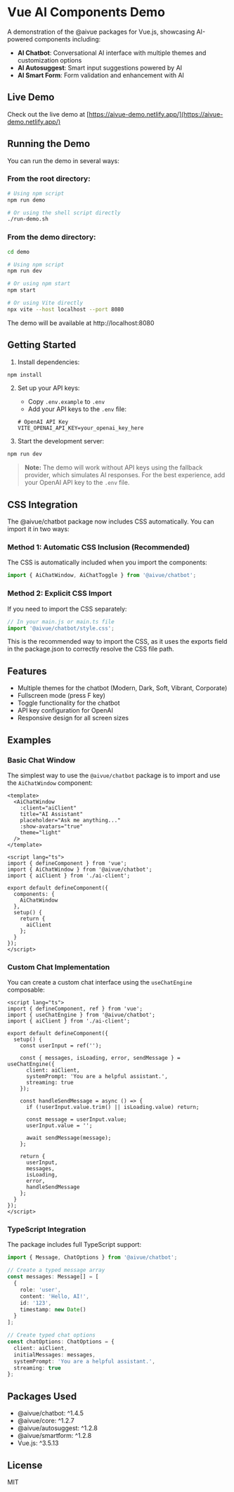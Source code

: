 # Vue AI Components Demo

A demonstration of the @aivue packages for Vue.js, showcasing AI-powered components including:

- **AI Chatbot**: Conversational AI interface with multiple themes and customization options
- **AI Autosuggest**: Smart input suggestions powered by AI
- **AI Smart Form**: Form validation and enhancement with AI

## Live Demo

Check out the live demo at [https://aivue-demo.netlify.app/](https://aivue-demo.netlify.app/)

## Running the Demo

You can run the demo in several ways:

### From the root directory:

```bash
# Using npm script
npm run demo

# Or using the shell script directly
./run-demo.sh
```

### From the demo directory:

```bash
cd demo

# Using npm script
npm run dev

# Or using npm start
npm start

# Or using Vite directly
npx vite --host localhost --port 8080
```

The demo will be available at http://localhost:8080

## Getting Started

1. Install dependencies:

```bash
npm install
```

2. Set up your API keys:
   - Copy `.env.example` to `.env`
   - Add your API keys to the `.env` file:
   ```
   # OpenAI API Key
   VITE_OPENAI_API_KEY=your_openai_key_here
   ```

3. Start the development server:

```bash
npm run dev
```

> **Note:** The demo will work without API keys using the fallback provider, which simulates AI responses. For the best experience, add your OpenAI API key to the `.env` file.

## CSS Integration

The @aivue/chatbot package now includes CSS automatically. You can import it in two ways:

### Method 1: Automatic CSS Inclusion (Recommended)

The CSS is automatically included when you import the components:

```js
import { AiChatWindow, AiChatToggle } from '@aivue/chatbot';
```

### Method 2: Explicit CSS Import

If you need to import the CSS separately:

```js
// In your main.js or main.ts file
import '@aivue/chatbot/style.css';
```

This is the recommended way to import the CSS, as it uses the exports field in the package.json to correctly resolve the CSS file path.

## Features

- Multiple themes for the chatbot (Modern, Dark, Soft, Vibrant, Corporate)
- Fullscreen mode (press F key)
- Toggle functionality for the chatbot
- API key configuration for OpenAI
- Responsive design for all screen sizes

## Examples

### Basic Chat Window

The simplest way to use the `@aivue/chatbot` package is to import and use the `AiChatWindow` component:

```vue
<template>
  <AiChatWindow
    :client="aiClient"
    title="AI Assistant"
    placeholder="Ask me anything..."
    :show-avatars="true"
    theme="light"
  />
</template>

<script lang="ts">
import { defineComponent } from 'vue';
import { AiChatWindow } from '@aivue/chatbot';
import { aiClient } from './ai-client';

export default defineComponent({
  components: {
    AiChatWindow
  },
  setup() {
    return {
      aiClient
    };
  }
});
</script>
```

### Custom Chat Implementation

You can create a custom chat interface using the `useChatEngine` composable:

```vue
<script lang="ts">
import { defineComponent, ref } from 'vue';
import { useChatEngine } from '@aivue/chatbot';
import { aiClient } from './ai-client';

export default defineComponent({
  setup() {
    const userInput = ref('');

    const { messages, isLoading, error, sendMessage } = useChatEngine({
      client: aiClient,
      systemPrompt: 'You are a helpful assistant.',
      streaming: true
    });

    const handleSendMessage = async () => {
      if (!userInput.value.trim() || isLoading.value) return;

      const message = userInput.value;
      userInput.value = '';

      await sendMessage(message);
    };

    return {
      userInput,
      messages,
      isLoading,
      error,
      handleSendMessage
    };
  }
});
</script>
```

### TypeScript Integration

The package includes full TypeScript support:

```typescript
import { Message, ChatOptions } from '@aivue/chatbot';

// Create a typed message array
const messages: Message[] = [
  {
    role: 'user',
    content: 'Hello, AI!',
    id: '123',
    timestamp: new Date()
  }
];

// Create typed chat options
const chatOptions: ChatOptions = {
  client: aiClient,
  initialMessages: messages,
  systemPrompt: 'You are a helpful assistant.',
  streaming: true
};
```

## Packages Used

- @aivue/chatbot: ^1.4.5
- @aivue/core: ^1.2.7
- @aivue/autosuggest: ^1.2.8
- @aivue/smartform: ^1.2.8
- Vue.js: ^3.5.13

## License

MIT
